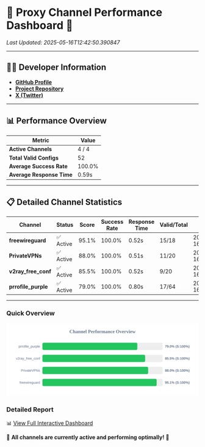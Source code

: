# 🌟 Proxy Channel Performance Dashboard 🌟

_Last Updated: 2025-05-16T12:42:50.390847_

---

## 👩‍💻 Developer Information

- **[GitHub Profile](https://github.com/4n0nymou3)**  
- **[Project Repository](https://github.com/4n0nymou3/multi-proxy-config-fetcher)**  
- **[X (Twitter)](https://x.com/4n0nymou3)**  

---

## 📊 Performance Overview

| Metric                | Value       |
|-----------------------|-------------|
| **Active Channels**   | 4 / 4       |
| **Total Valid Configs** | 52          |
| **Average Success Rate** | 100.0%      |
| **Average Response Time** | 0.59s       |

---

## 📋 Detailed Channel Statistics

| Channel          | Status     | Score  | Success Rate | Response Time | Valid/Total | Last Success               |
|------------------|------------|--------|--------------|---------------|-------------|----------------------------|
| **freewireguard**  | ✅ Active  | 95.1%  | 100.0% | 0.52s         | 15/18       | 2025-05-16T12:42:50.389070 |
| **PrivateVPNs**  | ✅ Active  | 88.0%  | 100.0% | 0.51s         | 11/20       | 2025-05-16T12:42:49.845885 |
| **v2ray_free_conf**  | ✅ Active  | 85.5%  | 100.0% | 0.52s         | 9/20       | 2025-05-16T12:42:49.308635 |
| **prrofile_purple**  | ✅ Active  | 79.0%  | 100.0% | 0.80s         | 17/64       | 2025-05-16T12:42:48.720448 |

---

### Quick Overview
<div align="center">
  <a href="https://raw.githubusercontent.com/nullluser/NullRepo/refs/heads/main/assets/channel_stats_chart.svg">
    <img src="https://raw.githubusercontent.com/nullluser/NullRepo/refs/heads/main/assets/channel_stats_chart.svg" alt="Source Performance Statistics" width="800">
  </a>
</div>

### Detailed Report
📊 [View Full Interactive Dashboard](https://htmlpreview.github.io/?https://github.com/nullluser/NullRepo/blob/main/assets/performance_report.html)

🎉 **All channels are currently active and performing optimally!** 🎉
